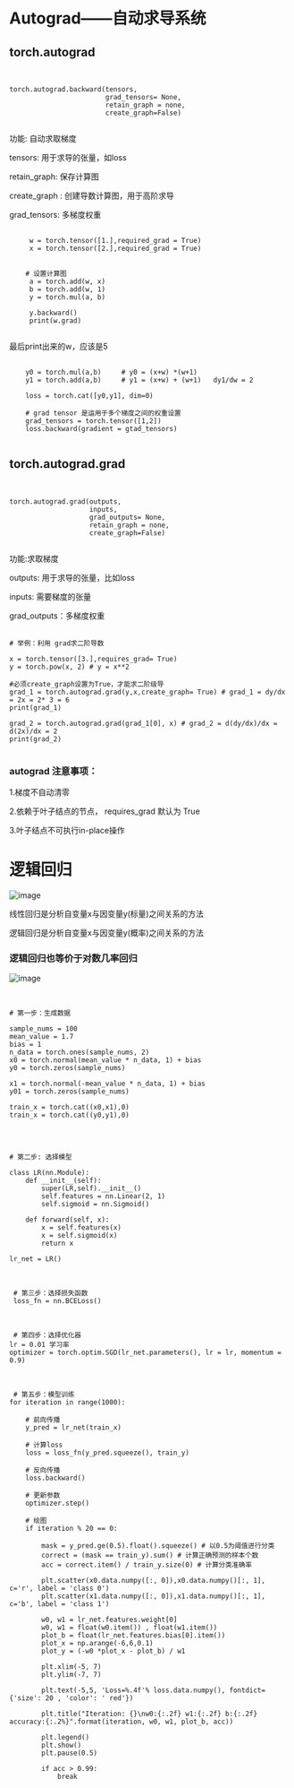 

# Autograd——自动求导系统

## torch.autograd


<pre>
    <code>

torch.autograd.backward(tensors,
                        grad_tensors= None,
                        retain_graph = none, 
                        create_graph=False)
    </code>
</pre>

功能: 自动求取梯度


tensors: 用于求导的张量，如loss

retain_graph: 保存计算图

create_graph : 创建导数计算图，用于高阶求导

grad_tensors: 多梯度权重


<pre>
    <code>
     w = torch.tensor([1.],required_grad = True)
     x = torch.tensor([2.],required_grad = True)


    # 设置计算图
     a = torch.add(w, x)
     b = torch.add(w, 1)
     y = torch.mul(a, b)

     y.backward()
     print(w.grad)
    </code>
</pre>

最后print出来的w，应该是5

<pre>
    <code>
    y0 = torch.mul(a,b)     # y0 = (x+w) *(w+1)
    y1 = torch.add(a,b)     # y1 = (x+w) + (w+1)   dy1/dw = 2

    loss = torch.cat([y0,y1], dim=0)

    # grad tensor 是运用于多个梯度之间的权重设置
    grad_tensors = torch.tensor([1,2])
    loss.backward(gradient = gtad_tensors)
    </code>
</pre>


## torch.autograd.grad

<pre>
    <code>

torch.autograd.grad(outputs,
                    inputs,
                    grad_outputs= None,
                    retain_graph = none, 
                    create_graph=False)
    </code>
</pre>

功能:求取梯度

outputs: 用于求导的张量，比如loss

inputs: 需要梯度的张量

grad_outputs：多梯度权重

<pre>
    <code>
# 举例：利用 grad求二阶导数

x = torch.tensor([3.],requires_grad= True)
y = torch.pow(x, 2) # y = x**2

#必须create_graph设置为True，才能求二阶级导
grad_1 = torch.autograd.grad(y,x,create_graph= True) # grad_1 = dy/dx = 2x = 2* 3 = 6
print(grad_1)

grad_2 = torch.autograd.grad(grad_1[0], x) # grad_2 = d(dy/dx)/dx = d(2x)/dx = 2
print(grad_2)
        </code>
</pre>

### autograd 注意事项：

1.梯度不自动清零

2.依赖于叶子结点的节点， requires_grad 默认为 True

3.叶子结点不可执行in-place操作


# 逻辑回归

![image](https://github.com/xiaoxingchen505/Pytorch-Notes/blob/master/images/lr1.png)

线性回归是分析自变量x与因变量y(标量)之间关系的方法

逻辑回归是分析自变量x与因变量y(概率)之间关系的方法

### 逻辑回归也等价于对数几率回归

![image](https://github.com/xiaoxingchen505/Pytorch-Notes/blob/master/images/lr2.png)


<pre>
    <code>

# 第一步：生成数据

sample_nums = 100
mean_value = 1.7
bias = 1
n_data = torch.ones(sample_nums, 2)
x0 = torch.normal(mean_value * n_data, 1) + bias
y0 = torch.zeros(sample_nums)

x1 = torch.normal(-mean_value * n_data, 1) + bias
y01 = torch.zeros(sample_nums)

train_x = torch.cat((x0,x1),0)
train_x = torch.cat((y0,y1),0)
    </code>
</pre>

<pre>
    <code>

# 第二步: 选择模型

class LR(nn.Module):
    def __init__(self):
        super(LR,self).__init__()
        self.features = nn.Linear(2, 1)
        self.sigmoid = nn.Sigmoid()

    def forward(self, x):
        x = self.features(x)
        x = self.sigmoid(x)
        return x

lr_net = LR()
    </code>
</pre>

<pre>
    <code>
 # 第三步：选择损失函数
 loss_fn = nn.BCELoss()
    </code>
</pre>


<pre>
    <code>
 # 第四步：选择优化器
lr = 0.01 学习率
optimizer = torch.optim.SGD(lr_net.parameters(), lr = lr, momentum = 0.9)
    </code>
</pre>

<pre>
    <code>
 # 第五步：模型训练
for iteration in range(1000):

    # 前向传播 
    y_pred = lr_net(train_x)

    # 计算loss
    loss = loss_fn(y_pred.squeeze(), train_y)

    # 反向传播
    loss.backward()

    # 更新参数
    optimizer.step()

    # 绘图
    if iteration % 20 == 0:

        mask = y_pred.ge(0.5).float().squeeze() # 以0.5为阈值进行分类
        correct = (mask == train_y).sum() # 计算正确预测的样本个数
        acc = correct.item() / train_y.size(0) # 计算分类准确率

        plt.scatter(x0.data.numpy([:, 0]),x0.data.numpy()[:, 1], c='r', label = 'class 0')
        plt.scatter(x1.data.numpy([:, 0]),x1.data.numpy()[:, 1], c='b', label = 'class 1')

        w0, w1 = lr_net.features.weight[0]
        w0, w1 = float(w0.item()) , float(w1.item())
        plot_b = float(lr_net.features.bias[0].item())
        plot_x = np.arange(-6,6,0.1)
        plot_y = (-w0 *plot_x - plot_b) / w1

        plt.xlim(-5, 7)
        plt.ylim(-7, 7)

        plt.text(-5,5, 'Loss=%.4f'% loss.data.numpy(), fontdict={'size': 20 , 'color': ' red'})

        plt.title("Iteration: {}\nw0:{:.2f} w1:{:.2f} b:{:.2f} accuracy:{:.2%}".format(iteration, w0, w1, plot_b, acc))

        plt.legend()
        plt.show()
        plt.pause(0.5)

        if acc > 0.99:
            break
    </code>
</pre>
